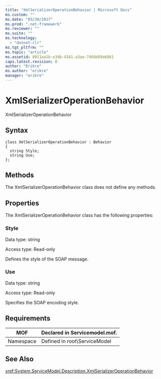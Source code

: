 ```yaml
---
title: "XmlSerializerOperationBehavior | Microsoft Docs"
ms.custom: ""
ms.date: "03/30/2017"
ms.prod: ".net-framework"
ms.reviewer: ""
ms.suite: ""
ms.technology: 
  - "dotnet-clr"
ms.tgt_pltfrm: ""
ms.topic: "article"
ms.assetid: 8911aa1b-e34b-4161-a3ae-7468d89a6861
caps.latest.revision: 8
author: "Erikre"
ms.author: "erikre"
manager: "erikre"
---
```

# XmlSerializerOperationBehavior
XmlSerializerOperationBehavior  
  
## Syntax  
  
```  
class XmlSerializerOperationBehavior : Behavior  
{  
  string Style;  
  string Use;  
};  
```  
  
## Methods  
 The XmlSerializerOperationBehavior class does not define any methods.  
  
## Properties  
 The XmlSerializerOperationBehavior class has the following properties:  
  
### Style  
 Data type: string  
  
 Access type: Read-only  
  
 Defines the style of the SOAP message.  
  
### Use  
 Data type: string  
  
 Access type: Read-only  
  
 Specifies the SOAP encoding style.  
  
## Requirements  
  
|MOF|Declared in Servicemodel.mof.|  
|---------|-----------------------------------|  
|Namespace|Defined in root\ServiceModel|  
  
## See Also  
 <xref:System.ServiceModel.Description.XmlSerializerOperationBehavior>
